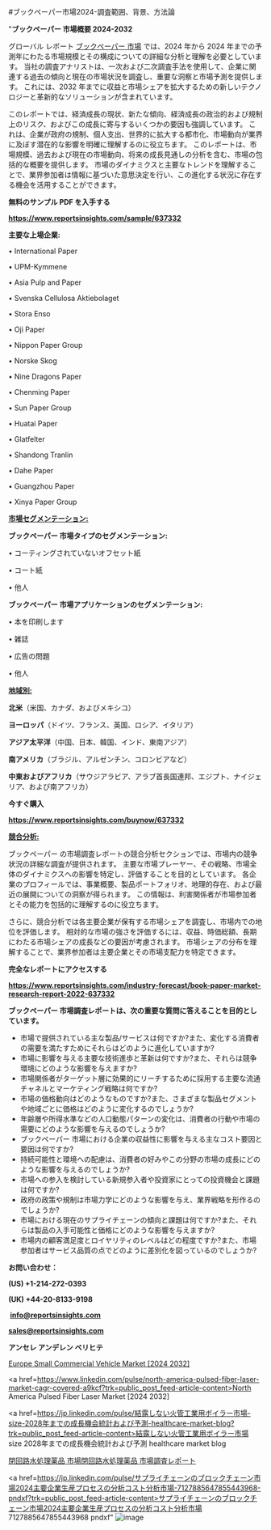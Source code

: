 #ブックペーパー市場2024-調査範囲、背景、方法論

"<strong>ブックペーパー 市場概要 2024-2032</strong>

グローバル レポート <a href=https://www.reportsinsights.com/sample/637332>ブックペーパー 市場</a> では、2024 年から 2024 年までの予測年にわたる市場規模とその構成についての詳細な分析と理解を必要としています。 当社の調査アナリストは、一次および二次調査手法を使用して、企業に関連する過去の傾向と現在の市場状況を調査し、重要な洞察と市場予測を提供します。 これには、2032 年までに収益と市場シェアを拡大​​するための新しいテクノロジーと革新的なソリューションが含まれています。

このレポートでは、経済成長の現状、新たな傾向、経済成長の政治的および規制上のリスク、およびこの成長に寄与するいくつかの要因も強調しています。 これは、企業が政府の規制、個人支出、世界的に拡大する都市化、市場動向が業界に及ぼす潜在的な影響を明確に理解するのに役立ちます。 このレポートは、市場規模、過去および現在の市場動向、将来の成長見通しの分析を含む、市場の包括的な概要を提供します。 市場のダイナミクスと主要なトレンドを理解することで、業界参加者は情報に基づいた意思決定を行い、この進化する状況に存在する機会を活用することができます。

<strong><b>無料のサンプル PDF を入手する</b></strong>

<a href=https://www.reportsinsights.com/sample/637332><strong><u>https://www.reportsinsights.com/sample/637332</u></strong></a>

<strong>主要な上場企業:</strong>

• International Paper

• UPM-Kymmene

• Asia Pulp and Paper

• Svenska Cellulosa Aktiebolaget

• Stora Enso

• Oji Paper

• Nippon Paper Group

• Norske Skog

• Nine Dragons Paper

• Chenming Paper

• Sun Paper Group

• Huatai Paper

• Glatfelter

• Shandong Tranlin

• Dahe Paper

• Guangzhou Paper

• Xinya Paper Group

<strong><u>市場セグメンテーション</u></strong><strong><u>:</u></strong>

<strong>ブックペーパー 市場タイプのセグメンテーション:</strong>

• コーティングされていないオフセット紙

• コート紙

• 他人

<strong>ブックペーパー 市場アプリケーションのセグメンテーション:</strong>

• 本を印刷します

• 雑誌

• 広告の問題

• 他人

<strong><u>地域別</u></strong><strong><u>:</u></strong>

<strong>北米</strong>（米国、カナダ、およびメキシコ）

<strong>ヨーロッパ</strong>（ドイツ、フランス、英国、ロシア、イタリア）

<strong>アジア太平洋</strong>（中国、日本、韓国、インド、東南アジア）

<strong>南アメリカ</strong>（ブラジル、アルゼンチン、コロンビアなど）

<strong>中東およびアフリカ</strong>（サウジアラビア、アラブ首長国連邦、エジプト、ナイジェリア、および南アフリカ）

<strong>今すぐ購入</strong>

<a href=https://www.reportsinsights.com/buynow/637332><strong><u>https://www.reportsinsights.com/buynow/637332</u></strong></a>

<strong><u>競合分析:</u></strong>

ブックペーパー の市場調査レポートの競合分析セクションでは、市場内の競争状況の詳細な調査が提供されます。 主要な市場プレーヤー、その戦略、市場全体のダイナミクスへの影響を特定し、評価することを目的としています。 各企業のプロフィールでは、事業概要、製品ポートフォリオ、地理的存在、および最近の展開についての洞察が得られます。 この情報は、利害関係者が市場参加者とその能力を包括的に理解するのに役立ちます。

さらに、競合分析では各主要企業が保有する市場シェアを調査し、市場内での地位を評価します。 相対的な市場の強さを評価するには、収益、時価総額、長期にわたる市場シェアの成長などの要因が考慮されます。 市場シェアの分布を理解することで、業界参加者は主要企業とその市場支配力を特定できます。

<strong>完全なレポートにアクセスする</strong>

<a href=https://www.reportsinsights.com/industry-forecast/book-paper-market-research-report-2022-637332><strong><u><b>https://www.reportsinsights.com/industry-forecast/book-paper-market-research-report-2022-637332</b></u></strong></a>

<strong><b>ブックペーパー 市場調査レポートは、次の重要な質問に答えることを目的としています。</b></strong>
<ul>
  <li>市場で提供されている主な製品/サービスは何ですか?また、変化する消費者の需要を満たすためにそれらはどのように進化していますか?</li>
  <li>市場に影響を与える主要な技術進歩と革新は何ですか?また、それらは競争環境にどのような影響を与えますか?</li>
  <li>市場関係者がターゲット層に効果的にリーチするために採用する主要な流通チャネルとマーケティング戦略は何ですか?</li>
  <li>市場の価格動向はどのようなものですか?また、さまざまな製品セグメントや地域ごとに価格はどのように変化するのでしょうか?</li>
  <li>年齢層や所得水準などの人口動態パターンの変化は、消費者の行動や市場の需要にどのような影響を与えるのでしょうか?</li>
  <li>ブックペーパー 市場における企業の収益性に影響を与える主なコスト要因と要因は何ですか?</li>
  <li>持続可能性と環境への配慮は、消費者の好みやこの分野の市場の成長にどのような影響を与えるのでしょうか?</li>
  <li>市場への参入を検討している新規参入者や投資家にとっての投資機会と課題は何ですか?</li>
  <li>政府の政策や規制は市場力学にどのような影響を与え、業界戦略を形作るのでしょうか?</li>
  <li>市場における現在のサプライチェーンの傾向と課題は何ですか?また、それらは製品の入手可能性と価格にどのような影響を与えますか?</li>
  <li>市場内の顧客満足度とロイヤリティのレベルはどの程度ですか?また、市場参加者はサービス品質の点でどのように差別化を図っているのでしょうか?</li>
</ul>
<strong>お問い合わせ：</strong>

<strong>(US) +1-214-272-0393</strong>

<strong>(UK) +44-20-8133-9198</strong>

<strong> </strong><a href=info@reportsinsights.com><strong><u>info@reportsinsights.com</u></strong></a>

<a href=sales@reportsinsights.com><strong><u>sales@reportsinsights.com</u></strong></a>

<strong>アンセレ アンデレン ベリヒテ</strong>

<a href=https://www.linkedin.com/pulse/europe-small-commercial-vehicle-markets-2024-business-5fsbe/>Europe Small Commercial Vehicle Market [2024 2032]</a>

<a href=https://www.linkedin.com/pulse/north-america-pulsed-fiber-laser-market-cagr-covered-a9kcf?trk=public_post_feed-article-content>North America Pulsed Fiber Laser Market [2024 2032]</a>

<a href=https://jp.linkedin.com/pulse/結露しない火管工業用ボイラー市場-size-2028年までの成長機会統計および予測-healthcare-market-blog?trk=public_post_feed-article-content>結露しない火管工業用ボイラー市場 size 2028年までの成長機会統計および予測 healthcare market blog</a>

<a href=https://www.linkedin.com/pulse/閉回路水処理薬品-市場閉回路水処理薬品-市場調査レポート-reports-insights-expert/>閉回路水処理薬品 市場閉回路水処理薬品 市場調査レポート</a>

<a href=https://jp.linkedin.com/pulse/サプライチェーンのブロックチェーン市場2024主要企業生産プロセスの分析コスト分析市場-7127885647855443968-pndxf?trk=public_post_feed-article-content>サプライチェーンのブロックチェーン市場2024主要企業生産プロセスの分析コスト分析市場 7127885647855443968 pndxf</a>"
![image](https://github.com/aakesh123242/RIMarket/assets/158431203/036a1478-bba1-464c-9c68-173d4d3c00f4)

